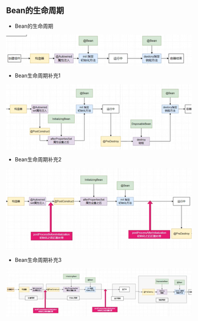 ## Bean的生命周期

- Bean的生命周期

![Bean的生命周期图](image\生命周期.png)

- Bean生命周期补充1

![Bean的生命周期图2](image\Bean生命周期-补充.png)

- Bean生命周期补充2

![Bean的生命周期图2](image\Bean生命周期补充2.png)

- Bean生命周期补充3

![Bean的生命周期图2](image\Bean生命周期补充3.png)